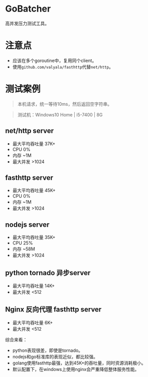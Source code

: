 # GoBatcher
高并发压力测试工具。

# 注意点
+ 应该在多个goroutine中，复用同个client。
+ 使用`github.com/valyala/fasthttp`代替`net/http`。

# 测试案例

> 本机请求，统一等待10ms，然后返回空字符串。

> 测试机：Windows10 Home | i5-7400 | 8G

## net/http server
+ 最大平均吞吐量 37K+
+ CPU 0%
+ 内存 ~1M
+ 最大并发 >1024

## fasthttp server
+ 最大平均吞吐量 45K+
+ CPU 0%
+ 内存 ~1M
+ 最大并发 >1024

## nodejs server
+ 最大平均吞吐量 35K+
+ CPU 25%
+ 内存 ~58M
+ 最大并发 >1024

## python tornado 异步server
+ 最大平均吞吐量 14K+
+ 最大并发 <512

## Nginx 反向代理 fasthttp server
+ 最大平均吞吐量 6K+
+ 最大并发 <512

综合来看：
+ python表现很差，即使是tornado。
+ nodejs和go标准库的表现近似，都比较强。
+ golang使用fasthttp最强，达到45K+的吞吐量，同时资源消耗极小。
+ 默认配置下，在windows上使用nginx会严重降低整体服务性能。